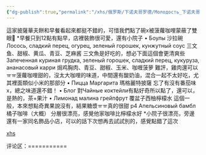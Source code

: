 ```yaml
---
{"dg-publish":true,"permalink":"/xhs/俄罗斯/下诺夫哥罗德/Молодость_下诺夫哥罗德/","tags":["rednote","下诺夫哥罗德"],"updated":"2025-03-20T22:46:14.683+08:00"}
---
```


 

這家披薩華夫餅和早餐看起來都挺不錯的，可惜我們點了碗x被菠蘿咖哩蒙蔽了雙眼🤣
*早餐只到12點有點早，店裡裝飾很可愛，還有小院子
• Боулы 沙拉碗
Лосось, сладкий перец, огурец, зеленый горошек, кунжутный соус 三文鱼、甜椒、黄瓜、青豆、芝麻酱 三文魚是好吃的，想必下面這個會更清爽些
Запеченная куриная грудка, зеленый горошек, сладкий перец, кукуруза, ананасовый карри 焗鸡胸肉、青豆、甜椒、玉米、咖喱菠萝 難評，雞肉還可以ㅠㅠ菠蘿咖哩甜的，沒太大咖哩的味道，中間還有酸奶油，混合一起不太好吃，尤其裡面類似小米的那部分
• Пицца Маргарита 瑪格麗特披薩 忘了有沒有番茄味x，總之味道還不錯！
• Блог 對Чайные коктейли有點好奇所以點了，還可以，是熱的，茶+果汁
• Лимонад малина грейпфрут 覆盆子西柚檸檬水 這個一般，本來想點奇異果說沒有，結果糖漿ㅠㅠ真的很甜
p4 Апельсиновый бамбл 橘子咖啡（大概） 分層很漂亮，感覺他家咖啡比檸檬水好
*小院子很漂亮，旁邊還有一家同名飾品小店，可以的話下次想再去試試別的，感覺點錯了這次

[xhs](https://www.xiaohongshu.com/explore/66743671000000001c0285f8?xsec_token=ABuTWu-lRZ900CQ9JIubTuCBU3HRn3q5dQm0vmF7caK3E=&xsec_source=pc_user)

评论区：===========


